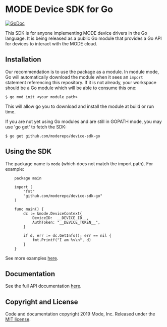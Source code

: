 # MODE Device SDK for Go

[![GoDoc](https://godoc.org/github.com/moderepo/device-sdk-go/v3?status.svg)](https://godoc.org/github.com/moderepo/device-sdk-go/v3)

This SDK is for anyone implementing MODE device drivers in the Go language. It is
being released as a public Go module that provides a Go API for devices to interact with the MODE cloud.


## Installation

Our recommendation is to use the package as a module. In module mode, Go will
automatically download the module when it sees an `import` statement
referencing this repository. If it is not already, your workspace should be a
Go module which will be able to consume this one:

    $ go mod init <your module path>

This will allow go you to download and install the module at build or run time.

If you are not yet using Go modules and are still in GOPATH mode, you may use
'go get' to fetch the SDK:

    $ go get github.com/moderepo/device-sdk-go

## Using the SDK

The package name is `mode` (which does not match the import path). For example:
```golang
    package main

    import (
        "fmt"
        "github.com/moderepo/device-sdk-go"
    )

    func main() {
        dc := &mode.DeviceContext{
            DeviceID:  __DEVICE_ID__,
            AuthToken: "__DEVICE_TOKEN__",
        }

        if d, err := dc.GetInfo(); err == nil {
            fmt.Printf("I am %v\n", d)
        }
    }
```

See more examples [here](https://github.com/moderepo/device-sdk-go/blob/master/examples).


## Documentation

See the full API documentation [here](https://godoc.org/github.com/moderepo/device-sdk-go).


## Copyright and License

Code and documentation copyright 2019 Mode, Inc. Released under the [MIT
license](https://github.com/moderepo/device-sdk-go/blob/master/LICENSE).
